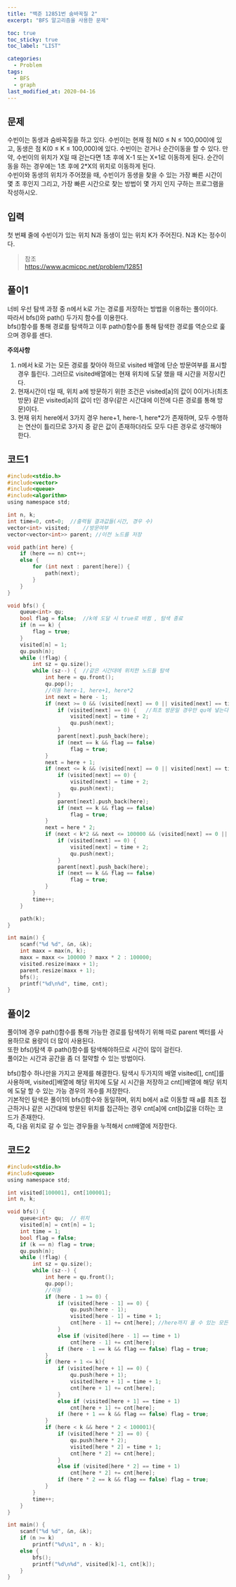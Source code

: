 ```yaml
---
title: "백준 12851번 숨바꼭질 2"
excerpt: "BFS 알고리즘을 사용한 문제"

toc: true
toc_sticky: true
toc_label: "LIST"

categories:
  - Problem
tags:
  - BFS
  - graph
last_modified_at: 2020-04-16
---
```

문제  
-----------  
수빈이는 동생과 숨바꼭질을 하고 있다. 수빈이는 현재 점 N(0 ≤ N ≤ 100,000)에 있고, 동생은 점 K(0 ≤ K ≤ 100,000)에 있다. 수빈이는 걷거나 순간이동을 할 수 있다. 만약, 수빈이의 위치가 X일 때 걷는다면 1초 후에 X-1 또는 X+1로 이동하게 된다. 순간이동을 하는 경우에는 1초 후에 2*X의 위치로 이동하게 된다.  
수빈이와 동생의 위치가 주어졌을 때, 수빈이가 동생을 찾을 수 있는 가장 빠른 시간이 몇 초 후인지 그리고, 가장 빠른 시간으로 찾는 방법이 몇 가지 인지 구하는 프로그램을 작성하시오.

입력
-----------
첫 번째 줄에 수빈이가 있는 위치 N과 동생이 있는 위치 K가 주어진다. N과 K는 정수이다.  

> 참조  
> <https://www.acmicpc.net/problem/12851>  

풀이1
-----------
너비 우선 탐색 과정 중 n에서 k로 가는 경로를 저장하는 방법을 이용하는 풀이이다.  
따라서 bfs()와 path() 두가지 함수를 이용한다.  
bfs()함수를 통해 경로를 탐색하고 이후 path()함수를 통해 탐색한 경로를 역순으로 훑으며 경우를 센다.  


**주의사항**  
1. n에서 k로 가는 모든 경로를 찾아야 하므로 visited 배열에 단순 방문여부를 표시할 경우 틀린다.  그러므로 visited배열에는 현재 위치에 도달 했을 때 시간을 저장시킨다.  
2. 현재시간이 t일 때, 위치 a에 방문하기 위한 조건은 visited[a]의 값이 0이거나(최초 방문) 같은 visited[a]의 값이 t인 경우(같은 시간대에 이전에 다른 경로를 통해 방문)이다.  
3. 현재 위치 here에서 3가지 경우 here+1, here-1, here*2가 존재하며, 모두 수행하는 연산이 틀리므로 3가지 중 같은 값이 존재하더라도 모두 다른 경우로 생각해야 한다.  

코드1  
-------------  

``` c  
#include<stdio.h>
#include<vector>
#include<queue>
#include<algorithm>
using namespace std;

int n, k;
int time=0, cnt=0;	//출력될 결과값들(시간, 경우 수)
vector<int> visited;	//방문여부
vector<vector<int>> parent;	//이전 노드를 저장

void path(int here) {
	if (here == n) cnt++;
	else {
		for (int next : parent[here]) {
			path(next);
		}
	}
}

void bfs() {
	queue<int> qu;
	bool flag = false;	//k에 도달 시 true로 바뀜 , 탐색 종료
	if (n == k) {
		flag = true;
	}
	visited[n] = 1;
	qu.push(n);
	while (!flag) {
		int sz = qu.size();
		while (sz--) {	//같은 시간대에 위치한 노드들 탐색
			int here = qu.front();
			qu.pop();
			//이동 here-1, here+1, here*2
			int next = here - 1;
			if (next >= 0 && (visited[next] == 0 || visited[next] == time+2)) {
				if (visited[next] == 0) {	//최초 방문일 경우만 qu에 넣는다.
					visited[next] = time + 2;
					qu.push(next);
				}
				parent[next].push_back(here);
				if (next == k && flag == false)
					flag = true;
			}
			next = here + 1;
			if (next <= k && (visited[next] == 0 || visited[next] == time + 2)) {
				if (visited[next] == 0) {
					visited[next] = time + 2;
					qu.push(next);
				}
				parent[next].push_back(here);
				if (next == k && flag == false)
					flag = true;
			}
			next = here * 2;
			if (next < k*2 && next <= 100000 && (visited[next] == 0 || visited[next] == time + 2)) {
				if (visited[next] == 0) {
					visited[next] = time + 2;
					qu.push(next);
				}
				parent[next].push_back(here);
				if (next == k && flag == false)
					flag = true;
			}
		}
		time++;
	}

	path(k);
}

int main() {
	scanf("%d %d", &n, &k);
	int maxx = max(n, k);
	maxx = maxx <= 100000 ? maxx * 2 : 100000;
	visited.resize(maxx + 1);
	parent.resize(maxx + 1);
	bfs();
	printf("%d\n%d", time, cnt);
}
```

풀이2
-----------
풀이1에 경우 path()함수를 통해 가능한 경로를 탐색하기 위해 따로 parent 벡터를 사용하므로 용량이 더 많이 사용된다.  
또한 bfs()탐색 후 path()함수를 탐색해야하므로 시간이 많이 걸린다.  
풀이2는 시간과 공간을 좀 더 절약할 수 있는 방법이다.  


bfs()함수 하나만을 가지고 문제를 해결한다.  탐색시 두가지의 배열 visited[], cnt[]를 사용하며, visited[]배열에 해당 위치에 도달 시 시간을 저장하고 cnt[]배열에 해당 위치에 도달 할 수 있는 가능 경우의 개수를 저장한다.  
기본적인 탐색은 풀이1의 bfs()함수와 동일하며, 위치 b에서 a로 이동할 때 a를 최초 접근하거나 같은 시간대에 방문된 위치를 접근하는 경우 cnt[a]에 cnt[b]값을 더하는 코드가 존재한다.  
즉, 다음 위치로 갈 수 있는 경우들을 누적해서 cnt배열에 저장한다.

코드2  
-------------  

``` c  
#include<stdio.h>
#include<queue>
using namespace std;

int visited[100001], cnt[100001];
int n, k;

void bfs() {
	queue<int> qu;	// 위치
	visited[n] = cnt[n] = 1;
	int time = 1;
	bool flag = false;
	if (k == n) flag = true;
	qu.push(n);
	while (!flag) {
		int sz = qu.size();
		while (sz--) {
			int here = qu.front();
			qu.pop();
			//이동
			if (here - 1 >= 0) {
				if (visited[here - 1] == 0) {
					qu.push(here - 1);
					visited[here - 1] = time + 1;
					cnt[here - 1] += cnt[here];	//here까지 올 수 있는 모든 경우의 수를 here-1에 갈 수 있는 경우에 더한다.
				}
				else if (visited[here - 1] == time + 1)
					cnt[here - 1] += cnt[here];
				if (here - 1 == k && flag == false) flag = true;
			}
			if (here + 1 <= k){
				if (visited[here + 1] == 0) {
					qu.push(here + 1);
					visited[here + 1] = time + 1;
					cnt[here + 1] += cnt[here];
				}
				else if (visited[here + 1] == time + 1)
					cnt[here + 1] += cnt[here];
				if (here + 1 == k && flag == false) flag = true;
			}
			if (here < k && here * 2 < 100001){
				if (visited[here * 2] == 0) {
					qu.push(here * 2);
					visited[here * 2] = time + 1;
					cnt[here * 2] += cnt[here];
				}
				else if (visited[here * 2] == time + 1)
					cnt[here * 2] += cnt[here];
				if (here * 2 == k && flag == false) flag = true;
			}
		}
		time++;
	}
}

int main() {
	scanf("%d %d", &n, &k);
	if (n >= k)
		printf("%d\n1", n - k);
	else {
		bfs();
		printf("%d\n%d", visited[k]-1, cnt[k]);
	}
}
```